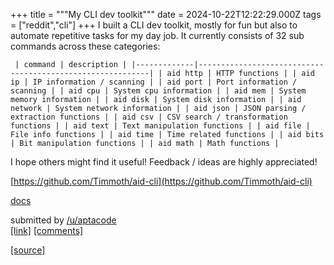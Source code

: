 +++
title = """My CLI dev toolkit"""
date = 2024-10-22T12:22:29.000Z
tags = ["reddit","cli"]
+++
I built a CLI dev toolkit, mostly for fun but also to automate repetitive tasks for my day job. It currently consists of 32 sub commands across these categories:

     | command | description | |-------------|-----------------------------------------------------------| | aid http | HTTP functions | | aid ip | IP information / scanning | | aid port | Port information / scanning | | aid cpu | System cpu information | | aid mem | System memory information | | aid disk | System disk information | | aid network | System network information | | aid json | JSON parsing / extraction functions | | aid csv | CSV search / transformation functions | | aid text | Text manipulation functions | | aid file | File info functions | | aid time | Time related functions | | aid bits | Bit manipulation functions | | aid math | Math functions | 

I hope others might find it useful! Feedback / ideas are highly appreciated!

[https://github.com/Timmoth/aid-cli](https://github.com/Timmoth/aid-cli)

[docs](https://timmoth.github.io/aid-cli/)

submitted by [/u/aptacode](https://www.reddit.com/user/aptacode)  
[\[link\]](https://www.reddit.com/r/commandline/comments/1g9gt7k/my_cli_dev_toolkit/) [\[comments\]](https://www.reddit.com/r/commandline/comments/1g9gt7k/my_cli_dev_toolkit/)

[[source]](https://www.reddit.com/r/commandline/comments/1g9gt7k/my_cli_dev_toolkit/)
